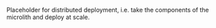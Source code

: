 Placeholder for distributed deployment, i.e. take the components of the microlith and deploy at scale.
